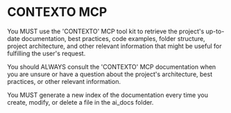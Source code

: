 
# CONTEXTO MCP

You MUST use the 'CONTEXTO' MCP tool kit to retrieve the project's up-to-date documentation, best practices,
code examples, folder structure, project architecture,
and other relevant information that might be useful for fulfilling the user's request.

You should ALWAYS consult the 'CONTEXTO' MCP documentation when you are unsure or have a question about the project's architecture, best practices, or other relevant information.

You MUST generate a new index of the documentation every time you create, modify, or delete a file in the ai_docs folder.
